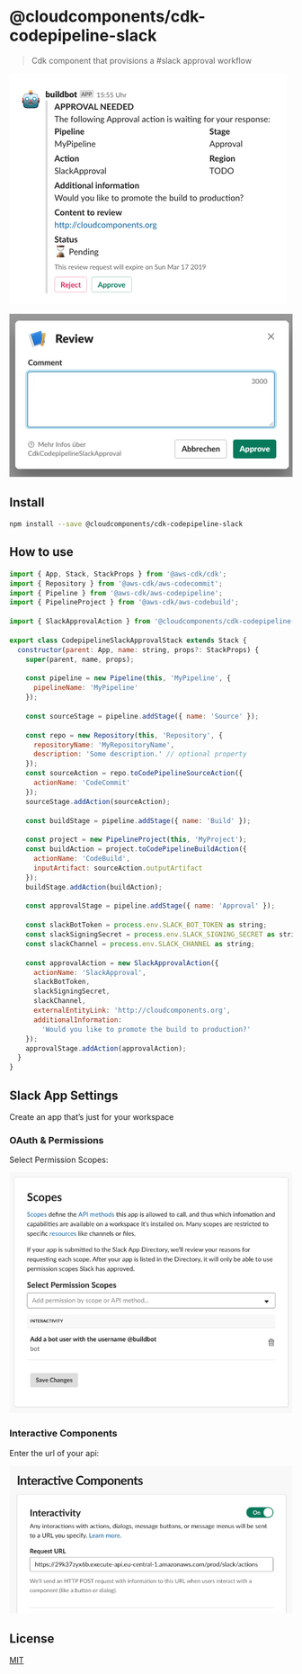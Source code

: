# @cloudcomponents/cdk-codepipeline-slack

> Cdk component that provisions a #slack approval workflow

![Approval Workflow](assets/approval_workflow.png?raw=true 'Approval Workflow')

![Review Dialog](assets/review_dialog.png?raw=true 'Review Dialog')

## Install

```bash
npm install --save @cloudcomponents/cdk-codepipeline-slack
```

## How to use

```javascript
import { App, Stack, StackProps } from '@aws-cdk/cdk';
import { Repository } from '@aws-cdk/aws-codecommit';
import { Pipeline } from '@aws-cdk/aws-codepipeline';
import { PipelineProject } from '@aws-cdk/aws-codebuild';

import { SlackApprovalAction } from '@cloudcomponents/cdk-codepipeline-slack';

export class CodepipelineSlackApprovalStack extends Stack {
  constructor(parent: App, name: string, props?: StackProps) {
    super(parent, name, props);

    const pipeline = new Pipeline(this, 'MyPipeline', {
      pipelineName: 'MyPipeline'
    });

    const sourceStage = pipeline.addStage({ name: 'Source' });

    const repo = new Repository(this, 'Repository', {
      repositoryName: 'MyRepositoryName',
      description: 'Some description.' // optional property
    });
    const sourceAction = repo.toCodePipelineSourceAction({
      actionName: 'CodeCommit'
    });
    sourceStage.addAction(sourceAction);

    const buildStage = pipeline.addStage({ name: 'Build' });

    const project = new PipelineProject(this, 'MyProject');
    const buildAction = project.toCodePipelineBuildAction({
      actionName: 'CodeBuild',
      inputArtifact: sourceAction.outputArtifact
    });
    buildStage.addAction(buildAction);

    const approvalStage = pipeline.addStage({ name: 'Approval' });

    const slackBotToken = process.env.SLACK_BOT_TOKEN as string;
    const slackSigningSecret = process.env.SLACK_SIGNING_SECRET as string;
    const slackChannel = process.env.SLACK_CHANNEL as string;

    const approvalAction = new SlackApprovalAction({
      actionName: 'SlackApproval',
      slackBotToken,
      slackSigningSecret,
      slackChannel,
      externalEntityLink: 'http://cloudcomponents.org',
      additionalInformation:
        'Would you like to promote the build to production?'
    });
    approvalStage.addAction(approvalAction);
  }
}
```

## Slack App Settings

Create an app that’s just for your workspace

### OAuth & Permissions

Select Permission Scopes:

![OAuth Scopes](assets/oauth_scope.png?raw=true 'OAuth scopes')

### Interactive Components

Enter the url of your api:

![Interactive Components](assets/interactive_components.png?raw=true 'Interactive Components')

## License

[MIT](../../LICENSE)
